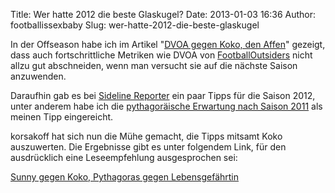 Title: Wer hatte 2012 die beste Glaskugel?
Date: 2013-01-03 16:36
Author: footballissexbaby
Slug: wer-hatte-2012-die-beste-glaskugel

In der Offseason habe ich im Artikel "[DVOA gegen Koko, den Affen][]"
gezeigt, dass auch fortschrittliche Metriken wie DVOA von
[FootballOutsiders][] nicht allzu gut abschneiden, wenn man versucht sie
auf die nächste Saison anzuwenden.

Daraufhin gab es bei [Sideline Reporter][] ein paar Tipps für die Saison
2012, unter anderem habe ich die [pythagoräische Erwartung nach Saison
2011][] als meinen Tipp eingereicht.

korsakoff hat sich nun die Mühe gemacht, die Tipps mitsamt Koko
auszuwerten. Die Ergebnisse gibt es unter folgendem Link, für den
ausdrücklich eine Leseempfehlung ausgesprochen sei:

[Sunny gegen Koko, Pythagoras gegen Lebensgefährtin][]

  [DVOA gegen Koko, den Affen]: |filename|dvoa-gegen-koko-den-affen.md
    "DVOA gegen Koko, den Affen"
  [FootballOutsiders]: http://www.footballoutsiders.com
  [Sideline Reporter]: http://sidelinereporter.wordpress.com
  [pythagoräische Erwartung nach Saison 2011]: |filename|die-einfachst-mogliche-nfl-prognose.md
    "Die einfachst mögliche NFL-Prognose"
  [Sunny gegen Koko, Pythagoras gegen Lebensgefährtin]: http://sidelinereporter.wordpress.com/2013/01/03/sunny-gegen-koko-pythagoras-gegen-lebensgefahrtin-wer-ist-denn-nun-gescheiter-als-die-affen-oder-ist-uberhaupt-jemand-gescheitert-als-die-affen/
    "Sunny gegen Koko, Pythagoras gegen Lebensgefährtin"
